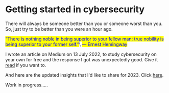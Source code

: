 # Getting started in cybersecurity

There will always be someone better than you or someone worst than you. So, just try to be better than you were an hour ago.

<mark style="color:blue;">“There is nothing noble in being superior to your fellow man; true nobility is being superior to your former self.”</mark>\ <mark style="color:blue;">― Ernest Hemingway</mark>



I wrote an article on Medium on 13 July 2022, to study cybersecurity on your own for free and the response I got was unexpectedly good. Give it [read](https://medium.com/@kashishcharaya/how-to-study-cyber-security-on-your-own-for-free-a4f894dad919) if you want to.&#x20;

And here are the updated insights that I'd like to share for 2023. Click [here](https://medium.com/@kashishcharaya/become-a-cyber-security-researcher-for-free-and-earn-a-living-2023-edition-46ad8e00bdd2).



Work in progress.....
